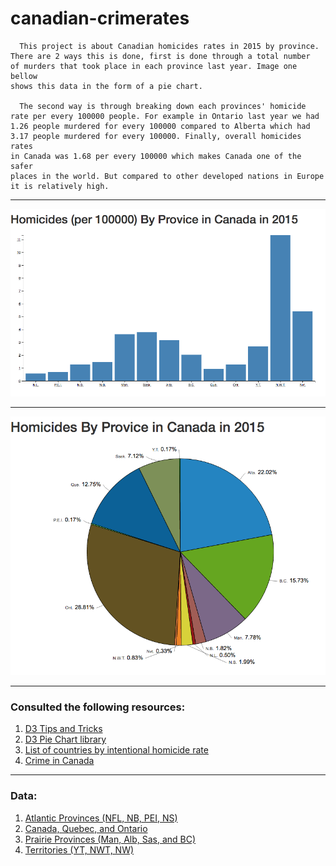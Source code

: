# canadian-crimerates

  ```
    This project is about Canadian homicides rates in 2015 by province.
  There are 2 ways this is done, first is done through a total number
  of murders that took place in each province last year. Image one bellow
  shows this data in the form of a pie chart.

    The second way is through breaking down each provinces' homicide
  rate per every 100000 people. For example in Ontario last year we had
  1.26 people murdered for every 100000 compared to Alberta which had
  3.17 people murdered for every 100000. Finally, overall homicides rates
  in Canada was 1.68 per every 100000 which makes Canada one of the safer
  places in the world. But compared to other developed nations in Europe
  it is relatively high.
  ```

---

![alt tag](Barchart.png)

---

![alt tag](data.png)

---

### Consulted the following resources:

  1. [D3 Tips and Tricks](https://bl.ocks.org/d3noob/bdf28027e0ce70bd132edc64f1dd7ea4)    
  2. [D3 Pie Chart library](https://github.com/benkeen/d3pie/)
  3. [List of countries by intentional homicide rate](https://en.wikipedia.org/wiki/List_of_countries_by_intentional_homicide_rate)
  4. [Crime in Canada](https://en.wikipedia.org/wiki/Crime_in_Canada)

---

### Data:

 1. [Atlantic Provinces (NFL, NB,  PEI, NS)](http://www.statcan.gc.ca/tables-tableaux/sum-som/l01/cst01/legal50a-eng.htm)
 2. [Canada, Quebec, and Ontario](http://www.statcan.gc.ca/tables-tableaux/sum-som/l01/cst01/legal50a-eng.htm)
 3. [Prairie Provinces (Man, Alb, Sas, and BC)](http://www.statcan.gc.ca/tables-tableaux/sum-som/l01/cst01/legal50c-eng.htm)
 4. [Territories (YT, NWT, NW)](http://www.statcan.gc.ca/tables-tableaux/sum-som/l01/cst01/legal50d-eng.htm)
